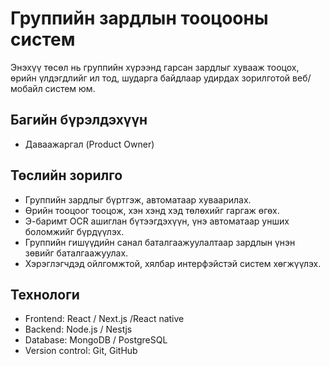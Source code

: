 # Группийн зардлын тооцооны систем
Энэхүү төсөл нь группийн хүрээнд гарсан зардлыг хувааж тооцох, өрийн үлдэгдлийг ил тод, шударга байдлаар удирдах зорилготой веб/мобайл систем юм.  

## Багийн бүрэлдэхүүн
- Даваажаргал (Product Owner)

## Төслийн зорилго
- Группийн зардлыг бүртгэж, автоматаар хуваарилах.  
- Өрийн тооцоог тооцож, хэн хэнд хэд төлөхийг гаргаж өгөх.  
- Э-баримт OCR ашиглан бүтээгдэхүүн, үнэ автоматаар унших боломжийг бүрдүүлэх.  
- Группийн гишүүдийн санал баталгаажуулалтаар зардлын үнэн зөвийг баталгаажуулах.  
- Хэрэглэгчдэд ойлгомжтой, хялбар интерфэйстэй систем хөгжүүлэх.  

## Технологи
- Frontend: React / Next.js /React native 
- Backend: Node.js / Nestjs  
- Database: MongoDB / PostgreSQL  
- Version control: Git, GitHub
